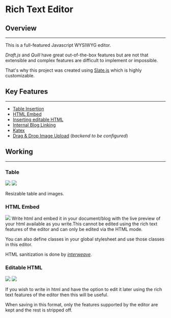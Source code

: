 # Rich Text Editor

## Overview

---

This is a full-featured Javascript WYSIWYG editor.

_Draft.js_ and _Quill_ have great out-of-the-box features but are not that extensible and complex features are difficult to implement or impossible.

That's why this project was created using [Slate.js](https://github.com/ianstormtaylor/slate) which is highly customizable.

## Key Features

---

- [Table Insertion](#table)
- [HTML Embed](#html-embed)
- [Inserting editable HTML](#editable-html)
- [Internal Blog Linking](#internal-blog-linking)
- [Katex](#katex)
- [Drag & Drop Image Upload](#drag-&-drop) (_backend to be configured_)

## Working

---

### Table

<img src="https://i.imgur.com/42FI9yF.png">

<img src="https://i.imgur.com/bgFz0ph.png">

Resizable table and images.

### HTML Embed

<img src="https://i.imgur.com/1D3LjMj.png">
Write html and embed it in your document/blog with the live preview of your html available as you write.This cannot be edited using the rich text features of the editor and can only be edited via the HTML mode.

You can also define classes in your global stylesheet and use those classes in this editor.

HTML sanitization is done by [_interweave_](https://www.npmjs.com/package/interweave).

### Editable HTML

<img src="https://i.imgur.com/ua6T7mH.png">

<img src="https://i.imgur.com/r7AAYlN.png">

If you wish to write in html and have the option to edit it later using the rich text features of the editor then this will be useful.

When saving in this format, only the features supported by the editor are kept and the rest is stripped off.

